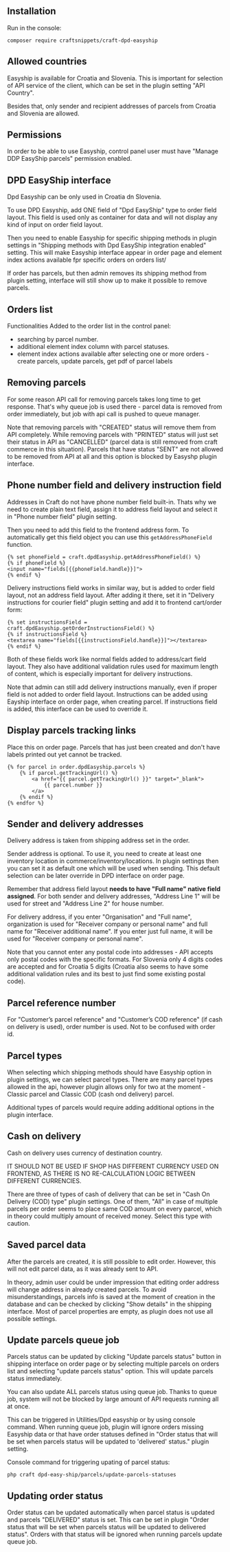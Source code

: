 ## Installation

Run in the console:

```
composer require craftsnippets/craft-dpd-easyship
```

## Allowed countries

Easyship is available for Croatia and Slovenia. This is important for selection of API service of the client, which can be set in the plugin setting "API Country".

Besides that, only sender and recipient addresses of parcels from Croatia and Slovenia are allowed.

## Permissions

In order to be able to use Easyship, control panel user must have "Manage DDP EasyShip parcels" permission enabled.

## DPD EasyShip interface
Dpd Easyship can be only used in Croatia dn Slovenia.

To use DPD Easyship, add ONE field of "Dpd EasyShip" type to order field layout. This field is used only as container for data and will not display any kind of input on order field layout.

Then you need to enable Easyship for specific shipping methods in plugin settings in "Shipping methods with Dpd EasyShip integration enabled" setting. This will make Easyship interface appear in order page and element index actions available fpr specific orders on orders list/

If order has parcels, but then admin removes its shipping method from plugin setting, interface will still show up to make it possible to remove parcels.

## Orders list

Functionalities Added to the order list in the control panel: 

- searching by parcel number.
- additional element index column with parcel statuses.
- element index actions available after selecting one or more orders - create parcels, update parcels, get pdf of parcel labels

## Removing parcels

For some reason API call for removing parcels takes long time to get response. That's why queue job is used there - parcel data is removed from order immediately, but job with api call is pushed to queue manager.

Note that removing parcels with "CREATED" status will remove them from API completely. While removing parcels with "PRINTED" status will just set their status in API as "CANCELLED" (parcel data is still removed from craft commerce in this situation). Parcels that have status "SENT" are not allowed to be removed from API at all and this option is blocked by Easyshp plugin interface.

## Phone number field and delivery instruction field

Addresses in Craft do not have phone number field built-in. Thats why we need to create plain text field, assign it to address field layout and select it in "Phone number field" plugin setting.

Then you need to add this field to the frontend address form. To automatically get this field object you can use this `getAddressPhoneField` function.

```
{% set phoneField = craft.dpdEasyship.getAddressPhoneField() %}
{% if phoneField %}
<input name="fields[{{phoneField.handle}}]">
{% endif %}
```

Delivery instructions field works in similar way, but is added to order field layout, not an address field layout. After adding it there, set it in "Delivery instructions for courier field" plugin setting and add it to frontend cart/order form:

```
{% set instructionsField = craft.dpdEasyship.getOrderInstructionsField() %}
{% if instructionsField %}
<textarea name="fields[{{instructionsField.handle}}]"></textarea>
{% endif %}
```

Both of these fields work like normal fields added to address/cart field layout. They also have additional validation rules used for maximum length of content, which is especially important for delivery instructions. 

Note that admin can still add delivery instructions manually, even if proper field is not added to order field layout. Instructions can be added using Eayship interface on order page, when creating parcel. If instructions field is added, this interface can be used to override it.

## Display parcels tracking links

Place this on order page. Parcels that has just been created and don't have labels printed out yet cannot be tracked.

```
{% for parcel in order.dpdEasyship.parcels %}
    {% if parcel.getTrackingUrl() %}
        <a href="{{ parcel.getTrackingUrl() }}" target="_blank">
            {{ parcel.number }}
        </a>
    {% endif %}
{% endfor %}
```

## Sender and delivery addresses

Delivery address is taken from shipping address set in the order. 

Sender address is optional. To use it, you need to create at least one inventory location in commerce/inventory/locations. In plugin settings then you can set it as default one which will be used when sending. This default selection can be later override in DPD interface on order page.

Remember that address field layout **needs to have "Full name" native field assigned**. For both sender and delivery addresses, "Address Line 1" will be used for street and "Address Line 2" for house number.

For delivery address, if you enter "Organisation" and "Full name", organization is used for "Receiver company or personal name" and full name for "Receiver additional name". If you enter just full name, it will be used for "Receiver company or personal name".

Note that you cannot enter any postal code into addresses - API accepts only postal codes with the specific formats. For Slovenia only 4 digits codes are accepted and for Croatia 5 digits (Croatia also seems to have some additional validation rules and its best to just find some existing postal code).

## Parcel reference number

For "Customer’s parcel reference" and "Customer’s COD reference" (if cash on delivery is used), order number is used. Not to be confused with order id.

## Parcel types

When selecting which shipping methods should have Easyship option in plugin settings, we can select parcel types. There are many parcel types allowed in the api, however plugin allows only for two at the moment - Classic parcel and Classic COD (cash ond delivery) parcel.

Additional types of parcels would require adding additional options in the plugin interface.

## Cash on delivery

Cash on delivery uses currency of destination country.

IT SHOULD NOT BE USED IF SHOP HAS DIFFERENT CURRENCY USED ON FRONTEND, AS THERE IS NO RE-CALCULATION LOGIC BETWEEN DIFFERENT CURRENCIES.

There are three of types of cash of delivery that can be set in "Cash On Delivery (COD) type" plugin settings. One of them, "All" in case of multiple parcels per order seems to place same COD amount on every parcel, which in theory could multiply amount of received money. Select this type with caution.

## Saved parcel data

After the parcels are created, it is still possible to edit order. However, this will not edit parcel data, as it was already sent to API. 

In theory, admin user could be under impression that editing order address will change address in already created parcels. To avoid misunderstandings, parcels info is saved at the moment of creation in the database and can be checked by clicking "Show details" in the shipping interface. Most of parcel properties are empty, as plugin does not use all possible settings.

## Update parcels queue job

Parcels status can be updated by clicking "Update parcels status" button in shipping interface on order page or by selecting multiple parcels on orders list and selecting "update parcels status" option. This will update parcels status immediately.

You can also update ALL parcels status using queue job. Thanks to queue job, system will not be blocked by large amount of API requests running all at once. 

This can be triggered in Utilities/Dpd easyship or by using console command. When running queue job, plugin will ignore orders missing Easyship data or that have order statuses defined in "Order status that will be set when parcels status will be updated to 'delivered' status." plugin setting.

Console command for triggering upating of parcel status:

```
php craft dpd-easy-ship/parcels/update-parcels-statuses
```

## Updating order status

Order status can be updated automatically when parcel status is updated and parcels "DELIVERED" status is set. This can be set in plugin "Order status that will be set when parcels status will be updated to delivered status". Orders with that status will be ignored when running parcels update queue job.

